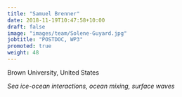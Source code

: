 ```yaml
---
title: "Samuel Brenner"
date: 2018-11-19T10:47:58+10:00
draft: false
image: "images/team/Solene-Guyard.jpg"
jobtitle: "POSTDOC, WP3"
promoted: true
weight: 48
---
```



Brown University, United States

*Sea ice-ocean interactions, ocean mixing, surface waves*
